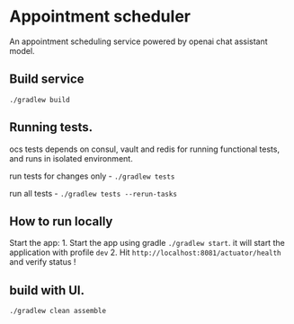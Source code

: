 # Appointment scheduler
An appointment scheduling service powered by openai chat assistant model.

## Build service
`./gradlew build`
## Running tests.
ocs tests depends on consul, vault and redis for running functional tests, and runs in isolated environment.

run tests for changes only - `./gradlew tests`

run all tests - `./gradlew tests --rerun-tasks`

## How to run locally
Start the app:
    1. Start the app using gradle `./gradlew start`. it will start the application with profile `dev`
    2. Hit `http://localhost:8081/actuator/health` and verify status !

## build with UI.
`./gradlew clean assemble`
